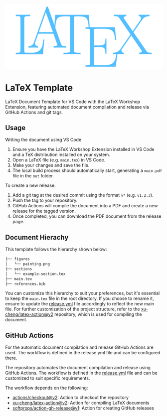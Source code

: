 
![Logo](.github/latex-logo.svg)

# LaTeX Template

LaTeX Document Template for VS Code with the LaTeX Workshop Extension, featuring automated document compilation and release via GitHub Actions and git tags.

## Usage

Writing the document using VS Code

1. Ensure you have the LaTeX Workshop Extension installed in VS Code and a TeX distribution installed on your system.
2. Open a LaTeX file (e.g. `main.tex`) in VS Code.
3. Make your changes and save the file.
4. The local build process should automatically start, generating a `main.pdf` file in the `out` folder.

To create a new release:

1. Add a git tag at the desired commit using the format `v*` (e.g. `v1.2.3`).
2. Push the tag to your repository.
3. GitHub Actions will compile the document into a PDF and create a new release for the tagged version.
4. Once completed, you can download the PDF document from the release page.

## Document Hierachy

This template follows the hierarchy shown below:

```
├── figures
│   └── painting.png
├── sections
│   └── example-section.tex
├── main.tex
├── references.bib
```

You can customize this hierarchy to suit your preferences, but it's essential to keep the `main.tex` file in the root directory. 
If you choose to rename it, ensure to update the [release.yml](.github/workflows/release.yml) file accordingly to reflect the new main file. 
For further customization of the project structure, refer to the [xu-cheng/latex-action@v2](https://github.com/xu-cheng/latex-action) repository, which is used for compiling the document.


## GitHub Actions

For the automatic document compilation and release GitHub Actions are used.
The workflow is defined in the release.yml file and can be configured there.

The repository automates the document compilation and release using GitHub Actions. 
The workflow is defined in the [release.yml](.github/workflows/release.yml) file and can be customized to suit specific requirements.

The workflow depends on the following:

- [actions/checkout@v2](https://github.com/actions/checkout): Action to checkout the repository
- [xu-cheng/latex-action@v2](https://github.com/xu-cheng/latex-action): Action for compiling LaTeX documents
- [softprops/action-gh-release@v1](https://github.com/softprops/action-gh-release): Action for creating GitHub releases

